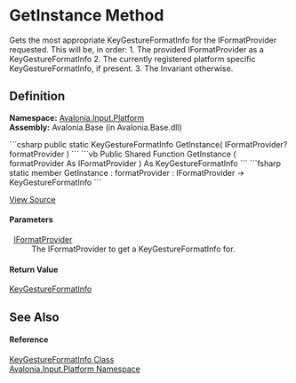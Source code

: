 # GetInstance Method


Gets the most appropriate KeyGestureFormatInfo for the IFormatProvider requested. This will be, in order: 1. The provided IFormatProvider as a KeyGestureFormatInfo 2. The currently registered platform specific KeyGestureFormatInfo, if present. 3. The Invariant otherwise.



## Definition
**Namespace:** <a href="N_Avalonia_Input_Platform">Avalonia.Input.Platform</a>  
**Assembly:** Avalonia.Base (in Avalonia.Base.dll)

<Tabs groupId="api-code-preview">
<TabItem value="csharp" label="C#">
```csharp
public static KeyGestureFormatInfo GetInstance(
	IFormatProvider? formatProvider
)
```
</TabItem>
<TabItem value="vb" label="VB">
```vb
Public Shared Function GetInstance ( 
	formatProvider As IFormatProvider
) As KeyGestureFormatInfo
```
</TabItem>
<TabItem value="fsharp" label="F#">
```fsharp
static member GetInstance : 
        formatProvider : IFormatProvider -> KeyGestureFormatInfo 
```
</TabItem>
</Tabs>



<a href="https://github.com/AvaloniaUI/Avalonia/tree/master/src/Avalonia.Base/Input/Platform/KeyGestureFormatInfo.cs#L62" title="View the source code">View Source</a>



#### Parameters
<dl><dt>  <a href="https://learn.microsoft.com/dotnet/api/system.iformatprovider" target="_blank" rel="noopener noreferrer">IFormatProvider</a></dt><dd>The IFormatProvider to get a KeyGestureFormatInfo for.</dd></dl>

#### Return Value
<a href="T_Avalonia_Input_Platform_KeyGestureFormatInfo">KeyGestureFormatInfo</a>  


## See Also


#### Reference
<a href="T_Avalonia_Input_Platform_KeyGestureFormatInfo">KeyGestureFormatInfo Class</a>  
<a href="N_Avalonia_Input_Platform">Avalonia.Input.Platform Namespace</a>  

